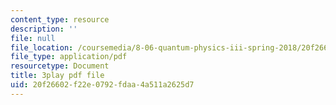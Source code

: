 ```yaml
---
content_type: resource
description: ''
file: null
file_location: /coursemedia/8-06-quantum-physics-iii-spring-2018/20f26602f22e0792fdaa4a511a2625d7_DYJM_P4sG-c.pdf
file_type: application/pdf
resourcetype: Document
title: 3play pdf file
uid: 20f26602-f22e-0792-fdaa-4a511a2625d7
---
```

